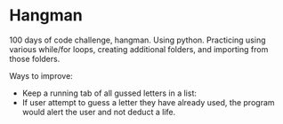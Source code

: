 # Hangman
100 days of code challenge, hangman. Using python. Practicing using various while/for loops, creating additional folders, and importing from those folders.

Ways to improve:
- Keep a running tab of all gussed letters in a list:
-   If user attempt to guess a letter they have already used, the program would alert the user and not deduct a life. 
